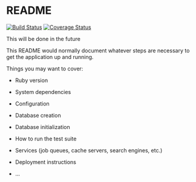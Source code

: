 # README

[![Build Status](https://travis-ci.org/SilviadelPiano/HiSchool.svg?branch=master)](https://travis-ci.org/SilviadelPiano/HiSchool) [![Coverage Status](https://coveralls.io/repos/github/SilviadelPiano/HiSchool/badge.svg?branch=master)](https://coveralls.io/github/SilviadelPiano/HiSchool?branch=master)

This will be done in the future

This README would normally document whatever steps are necessary to get the
application up and running.

Things you may want to cover:

* Ruby version

* System dependencies

* Configuration

* Database creation

* Database initialization

* How to run the test suite

* Services (job queues, cache servers, search engines, etc.)

* Deployment instructions

* ...
